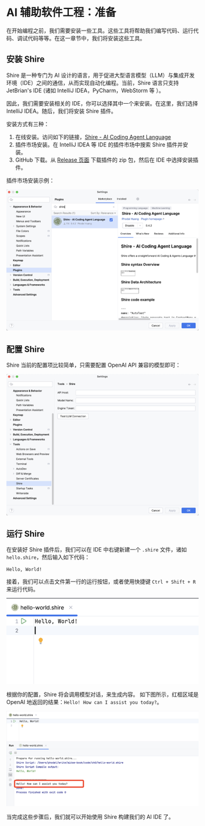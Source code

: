 # AI 辅助软件工程：准备

在开始编程之前，我们需要安装一些工具。这些工具将帮助我们编写代码、运行代码、调试代码等等。在这一章节中，我们将安装这些工具。

## 安装 Shire

Shire 是一种专门为 AI 设计的语言，用于促进大型语言模型（LLM）与集成开发环境（IDE）之间的通信，从而实现自动化编程。当前，Shire
语言只支持 JetBrian's IDE (诸如 IntelliJ IDEA，PyCharm，WebStorm 等 ）。

因此，我们需要安装相关的 IDE，你可以选择其中一个来安装。在这里，我们选择 IntelliJ IDEA。随后，我们将安装 Shire 插件。

安装方式有三种：

1. 在线安装。访问如下的链接，[Shire - AI Coding Agent Language](https://plugins.jetbrains.com/plugin/24549-shire--ai-coding-and-agents-language)
2. 插件市场安装。在 IntelliJ IDEA 等 IDE 的插件市场中搜索 Shire 插件并安装。
3. GitHub 下载。从 [Release 页面](https://github.com/phodal/shire/releases) 下载插件的 zip 包，然后在 IDE 中选择安装插件。

插件市场安装示例：

![Shire Install](images/shire-install.png)

## 配置 Shire

Shire 当前的配置项比较简单，只需要配置 OpenAI API 兼容的模型即可：

![Shire Configure](images/shire-config.png)

## 运行 Shire

在安装好 Shire 插件后，我们可以在 IDE 中右键新建一个 `.shire` 文件，诸如 `hello.shire`，然后输入如下代码：

```shire
Hello, World!
```

接着，我们可以点击文件第一行的运行按钮，或者使用快捷键 `Ctrl + Shift + R` 来运行代码。

![Run Shire](images/run-shire.png)

根据你的配置，Shire 将会调用模型对话，来生成内容。 如下图所示，红框区域是 OpenAI 地返回的结果：`Hello! How can I assist you today?`。

![Shire Run Result](images/shire-run-result.png)

当完成这些步骤后，我们就可以开始使用 Shire 构建我们的 AI IDE 了。


